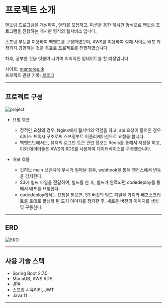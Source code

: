 # 프로젝트 소개
멘토링 프로그램을 개설하여, 멘티를 모집하고, 미션을 통한 게시판 형식으로 멘토링 프로그램을 진행하는 게시판 형식의 웹서비스 입니다.    

스프링 부트를 이용하여 백엔드를 구성하였으며, AWS를 이용하여 실제 사이트 배포 과정까지 경험하는 것을 목표로 프로젝트를 진행하였습니다.

차후, 공부한 것을 덧붙여 나가며 지속적인 업데이트를 할 예정입니다.

사이트: [mentoree.tk](https://mentoree.tk)    
프로젝트 관련 기록: [블로그](https://devcabinet.tistory.com/)    

---

## 프로젝트 구성

![project](https://user-images.githubusercontent.com/65437310/220124700-eb043b2d-7e4e-4421-b3f3-6bccd07a35e7.png)

* 요청 흐름
  + 정적인 요청의 경우, Nginx에서 웹서버의 역할을 하고, api 요청이 들어온 경우 리버스 프록시 구조로써 스프링부트 어플리케이션으로 요청을 합니다.    
  + 백엔드단에서는, 유저의 로그인 토큰 관련 정보는 Redis를 통해서 저장을 하고, 이외 데이터들은 AWS의 RDS를 사용하여 데이터베이스를 구축했습니다.    
    
* 배포 흐름
  + 깃허브 main 브랜치에 푸시가 일어날 경우, webhook을 통해 젠킨스에서 변동을 감지한다.
  + S3에 빌드 파일을 전달하여, 빌드를 한 후, 빌드가 완료되면 codedeploy를 통해서 배포를 요청한다.
  + codedeploy에서는 요청을 받으면, S3 버킷의 빌드 파일을 가져와 배포스크립트를 토대로 활성화 된 도커 이미지를 정지한 후, 새로운 버전의 이미지를 생성 및 구동한다.
  
---
        
## ERD
![ERD](https://user-images.githubusercontent.com/65437310/220372640-1eb0763e-0e5d-48b6-b70c-85b26722735f.png)
    
---
## 사용 기술 스택
* Spring Boot 2.7.5
* MariaDB, AWS RDS
* JPA
* 스프링 시큐리티, JWT
* Java 11
---
